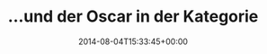 ---
retweeted: false
source: <a href="http://twitter.com" rel="nofollow">Twitter Web Client</a>
entities:
  user_mentions: []
  urls: []
  symbols: []
  media:
  - expanded_url: https://twitter.com/bascht/status/496318079304220672/photo/1
    indices:
    - '109'
    - '131'
    url: http://t.co/MMMg0oSqxj
    media_url: http://pbs.twimg.com/media/BuNGqaKIYAAI1Mf.jpg
    id_str: '496318078331150336'
    id: '496318078331150336'
    media_url_https: https://pbs.twimg.com/media/BuNGqaKIYAAI1Mf.jpg
    sizes:
      medium:
        w: '1200'
        h: '17'
        resize: fit
      large:
        w: '2048'
        h: '29'
        resize: fit
      small:
        w: '680'
        h: '10'
        resize: fit
      thumb:
        w: '29'
        h: '29'
        resize: crop
    type: photo
    display_url: pic.twitter.com/MMMg0oSqxj
  hashtags: []
display_text_range:
- '0'
- '131'
favorite_count: '0'
id_str: '496318079304220672'
truncated: false
retweet_count: '0'
id: '496318079304220672'
possibly_sensitive: false
created_at: Mon Aug 04 15:33:45 +0000 2014
favorited: false
full_text: "…und der Oscar in der Kategorie »Informationsdichte pro Betreffszeile«
  geht an die CCG Classic Consult GmbH:"
lang: de
extended_entities:
  media:
  - expanded_url: https://twitter.com/bascht/status/496318079304220672/photo/1
    indices:
    - '109'
    - '131'
    url: http://t.co/MMMg0oSqxj
    media_url: http://pbs.twimg.com/media/BuNGqaKIYAAI1Mf.jpg
    id_str: '496318078331150336'
    id: '496318078331150336'
    media_url_https: https://pbs.twimg.com/media/BuNGqaKIYAAI1Mf.jpg
    sizes:
      medium:
        w: '1200'
        h: '17'
        resize: fit
      large:
        w: '2048'
        h: '29'
        resize: fit
      small:
        w: '680'
        h: '10'
        resize: fit
      thumb:
        w: '29'
        h: '29'
        resize: crop
    type: photo
    display_url: pic.twitter.com/MMMg0oSqxj
tags:
- pesos:twitter
date: '2014-08-04T15:33:45+00:00'
src: https://twitter.com/bascht/status/496318079304220672
original_url: https://twitter.com/bascht/status/496318079304220672
type: twitter_tweet
media_url: https://img.bascht.com/twitter/pbs.twimg.com/media/BuNGqaKIYAAI1Mf.jpg
text: "…und der Oscar in der Kategorie »Informationsdichte pro Betreffszeile« geht
  an die CCG Classic Consult GmbH:"
title: "…und der Oscar in der Kategorie"

---